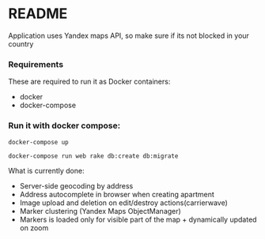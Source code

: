 # README
Application uses Yandex maps API, so make sure if its not blocked in your country 

### Requirements
These are required to run it as Docker containers:
 - docker
 - docker-compose

### Run it with docker compose:
`docker-compose up`

`docker-compose run web rake db:create db:migrate`

What is currently done:
- Server-side geocoding by address
- Address autocomplete in browser when creating apartment
- Image upload and deletion on edit/destroy actions(carrierwave)
- Marker clustering (Yandex Maps ObjectManager)
- Markers is loaded only for visible part of the map + dynamically updated on zoom
